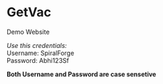 # GetVac
Demo Website

*Use this credentials:*<br/>
Username: SpiralForge <br/>
Password: Abhi123Sf<br/>

**Both Username and Password are case sensetive**